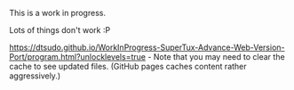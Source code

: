 This is a work in progress.

Lots of things don't work :P

https://dtsudo.github.io/WorkInProgress-SuperTux-Advance-Web-Version-Port/program.html?unlocklevels=true - Note that you may need to clear the cache to see updated files. (GitHub pages caches content rather aggressively.)
